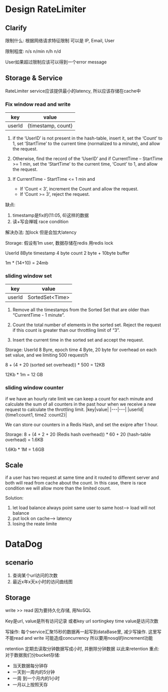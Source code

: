 # Design RateLimiter

## Clarify
限制什么:
根据网络请求特征限制
可以是 IP, Email, User

限制程度:
n/s n/min n/h  n/d

User如果超过限制应该可以得到一个error message



## Storage & Service
RateLimiter service应该提供最小的latency, 所以应该存储在cache中

### Fix window read and write

|key|value|
|---|---|
|userId|{timestamp, count}|

1. if the ‘UserID’ is not present in the hash-table, insert it, set the ‘Count’ to 1, set ‘StartTime’ to the current time (normalized to a minute), and allow the request.

2. Otherwise, find the record of the ‘UserID’ and if CurrentTime – StartTime >= 1 min, set the ‘StartTime’ to the current time, ‘Count’ to 1, and allow the request.

3. If CurrentTime - StartTime <= 1 min and

	- If ‘Count < 3’, increment the Count and allow the request.
	- If ‘Count >= 3’, reject the request.

缺点: 
1. timestamp是fix的(11:05, 6)这样的数据
2. 读+写会禅城 race condition

解决办法: 加lock 但是会加大latency

Storage:
假设有1m user, 数据存储在redis 用redis lock

UserId 8Byte timestamp 4 byte count 2 byte + 10byte buffer

1m * (14+10) = 24mb

### sliding window set
|key|value|
|---|---|
|userId|SortedSet\<Time\>|

1. Remove all the timestamps from the Sorted Set that are older than “CurrentTime - 1 minute”.

2. Count the total number of elements in the sorted set. Reject the request if this count is greater than our throttling limit of “3”.

3. Insert the current time in the sorted set and accept the request.

Storage: UserId 8 Byre, epoch time 4 Byte, 20 byte for overhead on each set value, and we limiting 500 request/h

8 + (4 + 20 (sorted set overhead)) * 500  = 12KB

12Kb * 1m = 12 GB

### sliding window counter
if we have an hourly rate limit we can keep a count for each minute and calculate the sum of all counters in the past hour when we receive a new request to calculate the throttling limit.
|key|value|
|---|---|
|userId|{time1:count1, time2 :count2}|

We can store our counters in a Redis Hash, and set the exipre after 1 hour.

Storage:
8 + (4 + 2 + 20 (Redis hash overhead)) * 60 + 20 (hash-table overhead) = 1.6KB

1.6Kb * 1M = 1.6GB

## Scale
if a user has two request at same time and it routed to different server and both will read from cache about the count. In this case, there is race condition we will allow more than the limited count.

Solution: 
1. let load balance always point same user to same host--> load will not balance
2. put lock on cache--> latency
3. losing the reate limite



# DataDog
## scenario
1. 查询某个url访问的次数
2. 最近x年x天x小时的访问曲线图


## Storage
write >> read 因为要持久化存储, 用NoSQL

Key是url, value是所有访问记录
或者key url sortingkey time value是访问次数

写操作:
每个service汇聚15秒的数据再一起写到dataBase里, 减少写操作.  这里写不能read and write 可能造成concurrency 所以要用nosql的increment功能

retention
定期去读取分钟数据写成小时, 并删除分钟数据 以此来retention
重点:
对于数据我们分bucket存储:

- 当天数据每分钟存
- 一天到一周内的5分钟
- 一周 到一个月内的1小时
- 一月以上按照天存
